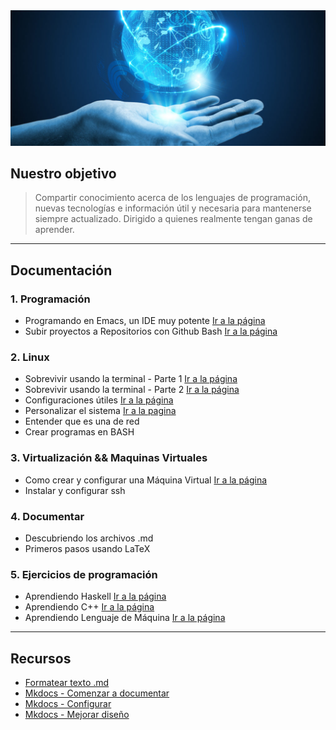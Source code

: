 <img src=images/knowledge.jpeg>

## Nuestro objetivo
> Compartir conocimiento acerca de los lenguajes de programación, nuevas tecnologías e información útil y necesaria para mantenerse siempre actualizado. Dirigido a quienes realmente tengan ganas de aprender.

- - -

## Documentación
### 1. Programación
- Programando en Emacs, un IDE muy potente [Ir a la página](ide-emacs.md)
- Subir proyectos a Repositorios con Github Bash [Ir a la página](guia-git.md)

### 2. Linux
- Sobrevivir usando la terminal - Parte 1 [Ir a la página](guia-de-linux/guia-linux-parte-1.md)
- Sobrevivir usando la terminal - Parte 2 [Ir a la página](guia-de-linux/guia-linux-parte-2.md)
- Configuraciones útiles [Ir a la página](guia-de-linux/guia-linux-3.md)
- Personalizar el sistema [Ir a la pagina](guia-de-linux/guia-linux-personalizar.md)
- Entender que es una de red
- Crear programas en BASH

### 3. Virtualización && Maquinas Virtuales
- Como crear y configurar una Máquina Virtual [Ir a la página](virtualbox.md)
- Instalar y configurar ssh

### 4. Documentar
- Descubriendo los archivos .md
- Primeros pasos usando LaTeX

### 5. Ejercicios de programación
- Aprendiendo Haskell [Ir a la página](https://github.com/neverkas/aprende-haskell)
- Aprendiendo C++ [Ir a la página](https://github.com/neverkas/aprende-cpp)
- Aprendiendo Lenguaje de Máquina [Ir a la página](https://github.com/neverkas/aprende-assembler-8085)





- - -

## Recursos
- [Formatear texto .md](https://daringfireball.net/projects/markdown/syntax>)
- [Mkdocs - Comenzar a documentar](https://www.mkdocs.org/#getting-started>)
- [Mkdocs - Configurar](https://www.mkdocs.org/user-guide/configuration/#configuration)
- [Mkdocs - Mejorar diseño](https://www.mkdocs.org/user-guide/styling-your-docs/)